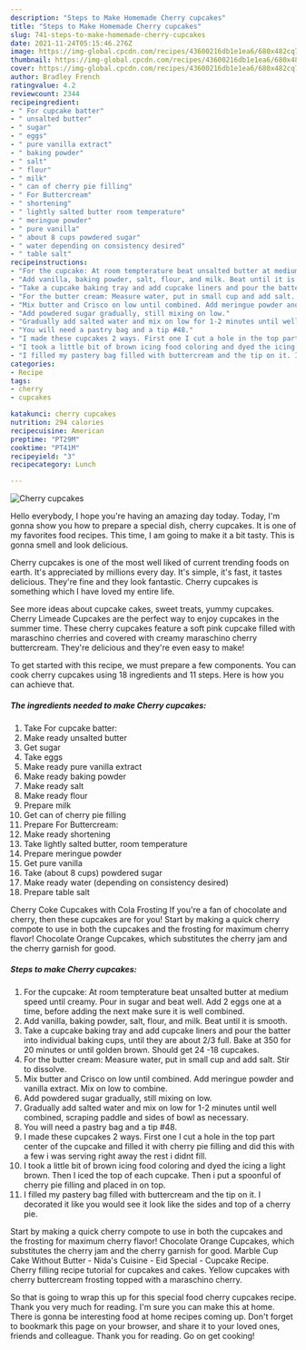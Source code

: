 ```yaml
---
description: "Steps to Make Homemade Cherry cupcakes"
title: "Steps to Make Homemade Cherry cupcakes"
slug: 741-steps-to-make-homemade-cherry-cupcakes
date: 2021-11-24T05:15:46.276Z
image: https://img-global.cpcdn.com/recipes/43600216db1e1ea6/680x482cq70/cherry-cupcakes-recipe-main-photo.jpg
thumbnail: https://img-global.cpcdn.com/recipes/43600216db1e1ea6/680x482cq70/cherry-cupcakes-recipe-main-photo.jpg
cover: https://img-global.cpcdn.com/recipes/43600216db1e1ea6/680x482cq70/cherry-cupcakes-recipe-main-photo.jpg
author: Bradley French
ratingvalue: 4.2
reviewcount: 2344
recipeingredient:
- " For cupcake batter"
- " unsalted butter"
- " sugar"
- " eggs"
- " pure vanilla extract"
- " baking powder"
- " salt"
- " flour"
- " milk"
- " can of cherry pie filling"
- " For Buttercream"
- " shortening"
- " lightly salted butter room temperature"
- " meringue powder"
- " pure vanilla"
- " about 8 cups powdered sugar"
- " water depending on consistency desired"
- " table salt"
recipeinstructions:
- "For the cupcake: At room tempterature beat unsalted butter at medium speed until creamy. Pour in sugar and beat well. Add 2 eggs one at a time, before adding the next make sure it is well combined."
- "Add vanilla, baking powder, salt, flour, and milk. Beat until it is smooth."
- "Take a cupcake baking tray and add cupcake liners and pour the batter into individual baking cups, until they are about 2/3 full. Bake at 350 for 20 minutes or until golden brown. Should get 24 -18 cupcakes."
- "For the butter cream: Measure water, put in small cup and add salt. Stir to dissolve."
- "Mix butter and Crisco on low until combined. Add meringue powder and vanilla extract. Mix on low to combine."
- "Add powdered sugar gradually, still mixing on low."
- "Gradually add salted water and mix on low for 1-2 minutes until well combined, scraping paddle and sides of bowl as necessary."
- "You will need a pastry bag and a tip #48."
- "I made these cupcakes 2 ways. First one I cut a hole in the top part center of the cupcake and filled it with cherry pie filling and did this with a few i was serving right away the rest i didnt fill."
- "I took a little bit of brown icing food coloring and dyed the icing a light brown. Then I iced the top of each cupcake. Then i put a spoonful of cherry pie filling and placed in on top."
- "I filled my pastery bag filled with buttercream and the tip on it. I decorated it like you would see it look like the sides and top of a cherry pie."
categories:
- Recipe
tags:
- cherry
- cupcakes

katakunci: cherry cupcakes 
nutrition: 294 calories
recipecuisine: American
preptime: "PT29M"
cooktime: "PT41M"
recipeyield: "3"
recipecategory: Lunch

---
```



![Cherry cupcakes](https://img-global.cpcdn.com/recipes/43600216db1e1ea6/680x482cq70/cherry-cupcakes-recipe-main-photo.jpg)

Hello everybody, I hope you're having an amazing day today. Today, I'm gonna show you how to prepare a special dish, cherry cupcakes. It is one of my favorites food recipes. This time, I am going to make it a bit tasty. This is gonna smell and look delicious.

Cherry cupcakes is one of the most well liked of current trending foods on earth. It's appreciated by millions every day. It's simple, it's fast, it tastes delicious. They're fine and they look fantastic. Cherry cupcakes is something which I have loved my entire life.

See more ideas about cupcake cakes, sweet treats, yummy cupcakes. Cherry Limeade Cupcakes are the perfect way to enjoy cupcakes in the summer time. These cherry cupcakes feature a soft pink cupcake filled with maraschino cherries and covered with creamy maraschino cherry buttercream. They&#39;re delicious and they&#39;re even easy to make!


To get started with this recipe, we must prepare a few components. You can cook cherry cupcakes using 18 ingredients and 11 steps. Here is how you can achieve that.

<!--inarticleads1-->

##### The ingredients needed to make Cherry cupcakes:

1. Take  For cupcake batter:
1. Make ready  unsalted butter
1. Get  sugar
1. Take  eggs
1. Make ready  pure vanilla extract
1. Make ready  baking powder
1. Make ready  salt
1. Make ready  flour
1. Prepare  milk
1. Get  can of cherry pie filling
1. Prepare  For Buttercream:
1. Make ready  shortening
1. Take  lightly salted butter, room temperature
1. Prepare  meringue powder
1. Get  pure vanilla
1. Take  (about 8 cups) powdered sugar
1. Make ready  water (depending on consistency desired)
1. Prepare  table salt


Cherry Coke Cupcakes with Cola Frosting If you&#39;re a fan of chocolate and cherry, then these cupcakes are for you! Start by making a quick cherry compote to use in both the cupcakes and the frosting for maximum cherry flavor! Chocolate Orange Cupcakes, which substitutes the cherry jam and the cherry garnish for good. 

<!--inarticleads2-->

##### Steps to make Cherry cupcakes:

1. For the cupcake: At room tempterature beat unsalted butter at medium speed until creamy. Pour in sugar and beat well. Add 2 eggs one at a time, before adding the next make sure it is well combined.
1. Add vanilla, baking powder, salt, flour, and milk. Beat until it is smooth.
1. Take a cupcake baking tray and add cupcake liners and pour the batter into individual baking cups, until they are about 2/3 full. Bake at 350 for 20 minutes or until golden brown. Should get 24 -18 cupcakes.
1. For the butter cream: Measure water, put in small cup and add salt. Stir to dissolve.
1. Mix butter and Crisco on low until combined. Add meringue powder and vanilla extract. Mix on low to combine.
1. Add powdered sugar gradually, still mixing on low.
1. Gradually add salted water and mix on low for 1-2 minutes until well combined, scraping paddle and sides of bowl as necessary.
1. You will need a pastry bag and a tip #48.
1. I made these cupcakes 2 ways. First one I cut a hole in the top part center of the cupcake and filled it with cherry pie filling and did this with a few i was serving right away the rest i didnt fill.
1. I took a little bit of brown icing food coloring and dyed the icing a light brown. Then I iced the top of each cupcake. Then i put a spoonful of cherry pie filling and placed in on top.
1. I filled my pastery bag filled with buttercream and the tip on it. I decorated it like you would see it look like the sides and top of a cherry pie.


Start by making a quick cherry compote to use in both the cupcakes and the frosting for maximum cherry flavor! Chocolate Orange Cupcakes, which substitutes the cherry jam and the cherry garnish for good. Marble Cup Cake Without Butter - Nida&#39;s Cuisine - Eid Special - Cupcake Recipe. Cherry filling recipe tutorial for cupcakes and cakes. Yellow cupcakes with cherry buttercream frosting topped with a maraschino cherry. 

So that is going to wrap this up for this special food cherry cupcakes recipe. Thank you very much for reading. I'm sure you can make this at home. There is gonna be interesting food at home recipes coming up. Don't forget to bookmark this page on your browser, and share it to your loved ones, friends and colleague. Thank you for reading. Go on get cooking!
